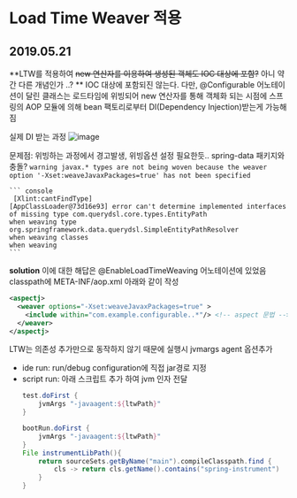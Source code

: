 # Load Time Weaver 적용


## 2019.05.21
  **LTW를 적용하여 ~~new 연산자를 이용하여 생성된 객체도 IOC 대상에 포함?~~ 아니 약간 다른 개념인가 ..? **
  IOC 대상에 포함되진 않는다. 다만, @Configurable 어노테이션이 달린 클래스는 로드타임에 위빙되어 new 연산자를 통해 객체화 되는 시점에 스프링의 AOP 모듈에 의해 bean 팩토리로부터 DI(Dependency Injection)받는게 가능해짐
  
  실제 DI 받는 과정
  ![image](https://user-images.githubusercontent.com/25237661/58366604-cc47b800-7f0f-11e9-9f9c-d22e6a9846e8.png)
  
  
  문제점: 위빙하는 과정에서 경고발생, 위빙옵션 설정 필요한듯.. spring-data 패키지와 충돌?
    `warning javax.* types are not being woven because the weaver option '-Xset:weaveJavaxPackages=true' has not been specified`
    
    ``` console
     [Xlint:cantFindType]
    [AppClassLoader@73d16e93] error can't determine implemented interfaces of missing type com.querydsl.core.types.EntityPath
    when weaving type org.springframework.data.querydsl.SimpleEntityPathResolver
    when weaving classes 
    when weaving 
    ```
    
  **solution**
  이에 대한 해답은 @EnableLoadTimeWeaving 어노테이션에 있었음
  classpath에 META-INF/aop.xml 아래와 같이 작성
  
  ```xml
  <aspectj>
    <weaver options="-Xset:weaveJavaxPackages=true" >
      <include within="com.example.configurable..*"/> <!-- aspect 문법 -->
    </weaver>
  </aspectj>
  ```
  
  LTW는 의존성 추가만으로 동작하지 않기 때문에 실행시 jvmargs agent 옵션추가
  
  - ide run: run/debug configuration에 직접 jar경로 지정
  - script run: 아래 스크립트 추가 하여 jvm 인자 전달
    ```gradle
    test.doFirst {
        jvmArgs "-javaagent:${ltwPath}"
    }
    
    bootRun.doFirst {
        jvmArgs "-javaagent:${ltwPath}"
    }
    File instrumentLibPath(){
        return sourceSets.getByName("main").compileClasspath.find {
            cls -> return cls.getName().contains("spring-instrument")
        }
    }
    ```
